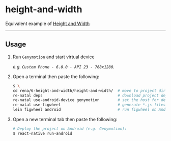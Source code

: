 height-and-width
================

Equivalent example of [Height and Width]

-------------------------------------------------------------------------------

Usage
-----

1. Run `Genymotion` and start virtual device

    _e.g. `Custom Phone - 6.0.0 - API 23 - 768x1280`._

2. Open a terminal then paste the following:

    ``` bash
    $ \
    cd rena/6-height-and-width/height-and-width/  # move to project directory
    re-natal deps                                 # download project dependencies
    re-natal use-android-device genymotion        # set the host for device type
    re-natal use-figwheel                         # generate *.js files for figwheel
    lein figwheel android                         # run figwheel on Android device (e.g. Genymotion)
    ```

3. Open a new terminal tab then paste the following:

    ``` bash
    # Deploy the project on Android (e.g. Genymotion):
    $ react-native run-android
    ```

[Height and Width]: https://facebook.github.io/react-native/docs/height-and-width.html
